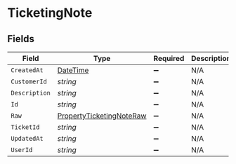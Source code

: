 # TicketingNote


## Fields

| Field                                                                                 | Type                                                                                  | Required                                                                              | Description                                                                           |
| ------------------------------------------------------------------------------------- | ------------------------------------------------------------------------------------- | ------------------------------------------------------------------------------------- | ------------------------------------------------------------------------------------- |
| `CreatedAt`                                                                           | [DateTime](https://learn.microsoft.com/en-us/dotnet/api/system.datetime?view=net-5.0) | :heavy_minus_sign:                                                                    | N/A                                                                                   |
| `CustomerId`                                                                          | *string*                                                                              | :heavy_minus_sign:                                                                    | N/A                                                                                   |
| `Description`                                                                         | *string*                                                                              | :heavy_minus_sign:                                                                    | N/A                                                                                   |
| `Id`                                                                                  | *string*                                                                              | :heavy_minus_sign:                                                                    | N/A                                                                                   |
| `Raw`                                                                                 | [PropertyTicketingNoteRaw](../../Models/Components/PropertyTicketingNoteRaw.md)       | :heavy_minus_sign:                                                                    | N/A                                                                                   |
| `TicketId`                                                                            | *string*                                                                              | :heavy_minus_sign:                                                                    | N/A                                                                                   |
| `UpdatedAt`                                                                           | *string*                                                                              | :heavy_minus_sign:                                                                    | N/A                                                                                   |
| `UserId`                                                                              | *string*                                                                              | :heavy_minus_sign:                                                                    | N/A                                                                                   |